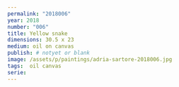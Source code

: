 ```yaml
---
permalink: "2018006"
year: 2018
number: "006"
title: Yellow snake
dimensions: 30.5 x 23
medium: oil on canvas
publish: # notyet or blank
image: /assets/p/paintings/adria-sartore-2018006.jpg
tags:  oil canvas
serie:
---
```


